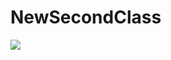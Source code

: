 # NewSecondClass
![](https://github.com/Temorning/NewSecondClass/blob/main/image/a70a85f597841e28d6374a932e0a64d8.png)
